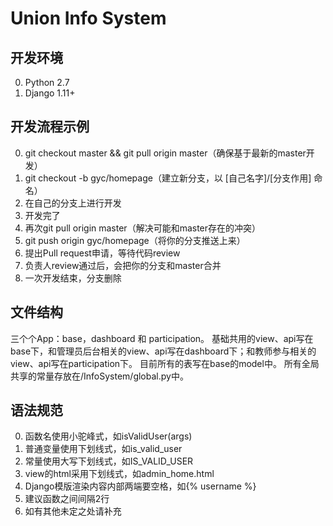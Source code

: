 # Union Info System
## 开发环境
0. Python 2.7  
1. Django 1.11+

## 开发流程示例
0. git checkout master && git pull origin master（确保基于最新的master开发）
2. git checkout -b gyc/homepage（建立新分支，以 [自己名字]/[分支作用] 命名）
2. 在自己的分支上进行开发
3. 开发完了
4. 再次git pull origin master（解决可能和master存在的冲突）
5. git push origin gyc/homepage（将你的分支推送上来）
6. 提出Pull request申请，等待代码review
7. 负责人review通过后，会把你的分支和master合并
8. 一次开发结束，分支删除

## 文件结构
三个个App：base，dashboard 和 participation。 
基础共用的view、api写在base下，和管理员后台相关的view、api写在dashboard下；和教师参与相关的view、api写在participation下。 
目前所有的表写在base的model中。 
所有全局共享的常量存放在/InfoSystem/global.py中。 

## 语法规范
0. 函数名使用小驼峰式，如isValidUser(args)
1. 普通变量使用下划线式，如is_valid_user
2. 常量使用大写下划线式，如IS_VALID_USER
3. view的html采用下划线式，如admin_home.html
4. Django模版渲染内容内部两端要空格，如{% username %}
5. 建议函数之间间隔2行
6. 如有其他未定之处请补充
